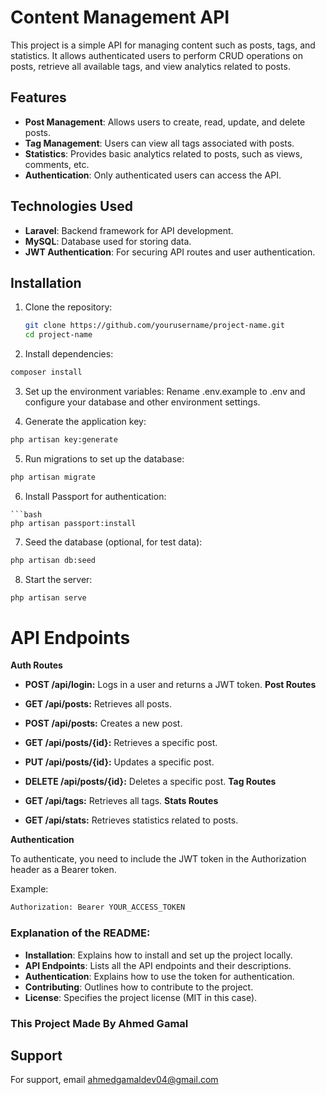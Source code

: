 # Content Management API

This project is a simple API for managing content such as posts, tags, and statistics. It allows authenticated users to perform CRUD operations on posts, retrieve all available tags, and view analytics related to posts.

## Features

- **Post Management**: Allows users to create, read, update, and delete posts.
- **Tag Management**: Users can view all tags associated with posts.
- **Statistics**: Provides basic analytics related to posts, such as views, comments, etc.
- **Authentication**: Only authenticated users can access the API.

## Technologies Used

- **Laravel**: Backend framework for API development.
- **MySQL**: Database used for storing data.
- **JWT Authentication**: For securing API routes and user authentication.

## Installation

1. Clone the repository:
   ```bash
   git clone https://github.com/yourusername/project-name.git
   cd project-name
2. Install dependencies:
```bash
composer install
```

3. Set up the environment variables: Rename .env.example to .env and configure your database and other environment settings.

4. Generate the application key:
```bash
php artisan key:generate
```
5. Run migrations to set up the database:

```bash
php artisan migrate
```

6. Install Passport for authentication:
```
```bash
php artisan passport:install
```

7. Seed the database (optional, for test data):
```bash
php artisan db:seed
```
8. Start the server:
```bash
php artisan serve
```

# API Endpoints
**Auth Routes**
- **POST /api/login:** Logs in a user and returns a JWT token.
**Post Routes**

- **GET /api/posts:** Retrieves all posts.
- **POST /api/posts:** Creates a new post.
- **GET /api/posts/{id}:** Retrieves a specific post.
- **PUT /api/posts/{id}:** Updates a specific post.
- **DELETE /api/posts/{id}:** Deletes a specific post.
**Tag Routes**

- **GET /api/tags:** Retrieves all tags.
**Stats Routes**

- **GET /api/stats:** Retrieves statistics related to posts.

**Authentication**

To authenticate, you need to include the JWT token in the Authorization header as a Bearer token.

Example:
```bash
Authorization: Bearer YOUR_ACCESS_TOKEN
```


### Explanation of the **README**:

- **Installation**: Explains how to install and set up the project locally.
- **API Endpoints**: Lists all the API endpoints and their descriptions.
- **Authentication**: Explains how to use the token for authentication.
- **Contributing**: Outlines how to contribute to the project.
- **License**: Specifies the project license (MIT in this case).

### This Project Made By Ahmed Gamal  

## Support

For support, email ahmedgamaldev04@gmail.com



